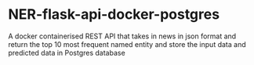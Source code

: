# NER-flask-api-docker-postgres
 A docker containerised REST API that takes in news in json format and return the top 10 most frequent named entity and store the input data and predicted data in Postgres database
